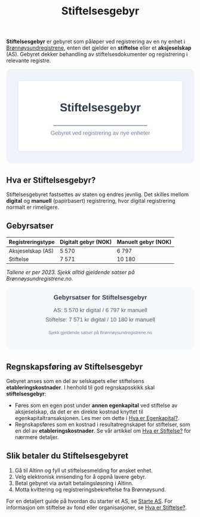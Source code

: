 ﻿---
title: "Stiftelsesgebyr"
seoTitle: "Stiftelsesgebyr"
description: '**Stiftelsesgebyr** er gebyret som påløper ved registrering av en ny enhet i [Brønnøysundregistrene](/blogs/regnskap/hva-er-bronnoeysundregistrene "Hva er B...'
---

**Stiftelsesgebyr** er gebyret som påløper ved registrering av en ny enhet i [Brønnøysundregistrene](/blogs/regnskap/hva-er-bronnoeysundregistrene "Hva er Brønnøysundregistrene? Org.nr, Registrering og Tjenester"), enten det gjelder en **stiftelse** eller et **aksjeselskap** (AS). Gebyret dekker behandling av stiftelsesdokumenter og registrering i relevante registre.

![Illustrasjon av Stiftelsesgebyr](stiftelsesgebyr-image.svg)

## Hva er Stiftelsesgebyr?

Stiftelsesgebyret fastsettes av staten og endres jevnlig. Det skilles mellom **digital** og **manuell** (papirbasert) registrering, hvor digital registrering normalt er rimeligere.

## Gebyrsatser

| Registreringstype       | Digitalt gebyr (NOK) | Manuelt gebyr (NOK) |
|-------------------------|----------------------|---------------------|
| Aksjeselskap (AS)       | 5 570                | 6 797               |
| Stiftelse               | 7 571                | 10 180              |

*Tallene er per 2023. Sjekk alltid gjeldende satser på Brønnøysundregistrene.no.*

![Oversikt over gebyrsatser](stiftelsesgebyr-components.svg)

## Regnskapsføring av Stiftelsesgebyr

Gebyret anses som en del av selskapets eller stiftelsens **etableringskostnader**. I henhold til god regnskapsskikk skal **stiftelsesgebyr**:

* Føres som en egen post under **annen egenkapital** ved stiftelse av aksjeselskap, da det er en direkte kostnad knyttet til egenkapitaltransaksjonen. Les mer om dette i [Hva er Egenkapital?](/blogs/regnskap/hva-er-egenkapital "Hva er Egenkapital? Komplett Guide til Egenkapital i Regnskap").
* Regnskapsføres som en kostnad i resultatregnskapet for stiftelser, som en del av **etableringskostnader**. Se vår artikkel om [Hva er Stiftelse?](/blogs/regnskap/hva-er-stiftelse "Hva er Stiftelse? Juridisk Grunnlag og Regnskapsregler") for nærmere detaljer.

## Slik betaler du Stiftelsesgebyret

1. Gå til Altinn og fyll ut stiftelsesmelding for ønsket enhet.
2. Velg elektronisk innsending for å oppnå lavere gebyr.
3. Betal gebyret via avtalt betalingsløsning i Altinn.
4. Motta kvittering og registreringsbekreftelse fra Brønnøysund.

For en detaljert guide på hvordan du starter et AS, se [Starte AS](/blogs/regnskap/starte-as "Starte AS: Steg-for-steg guide til å stifte aksjeselskap"). For informasjon om stiftelse av fond eller organisasjoner, se [Hva er Stiftelse?](/blogs/regnskap/hva-er-stiftelse "Hva er Stiftelse? Juridisk Grunnlag og Regnskapsregler").









